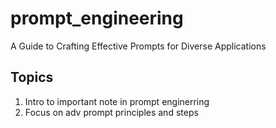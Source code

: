 # prompt_engineering
A Guide to Crafting Effective Prompts for Diverse Applications

## Topics
1. Intro to important note in prompt enginerring
2. Focus on adv prompt principles and steps
